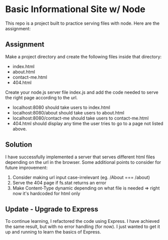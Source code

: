 # Basic Informational Site w/ Node

This repo is a project built to practice serving files with node. Here are the assignment:

## Assignment

Make a project directory and create the following files inside that directory:

- index.html
- about.html
- contact-me.html
- 404.html

Create your node.js server file index.js and add the code needed to serve the right page according to the url.

- localhost:8080 should take users to index.html
- localhost:8080/about should take users to about.html
- localhost:8080/contact-me should take users to contact-me.html
- 404.html should display any time the user tries to go to a page not listed above.

## Solution

I have successfully implemented a server that serves different html files depending on the url in the browser. Some additional points to consider for future improvement:

1. Consider making url input case-irrelevant (eg. /About === /about)
2. Serve the 404 page if fs.stat returns an error
3. Make Content-Type dynamic depending on what file is needed => right now it's hardcoded for html only

## Update - Upgrade to Express

To continue learning, I refactored the code using Express. I have achieved the same result, but with no error handling (for now). I just wanted to get it up and running to learn the basics of Express.
